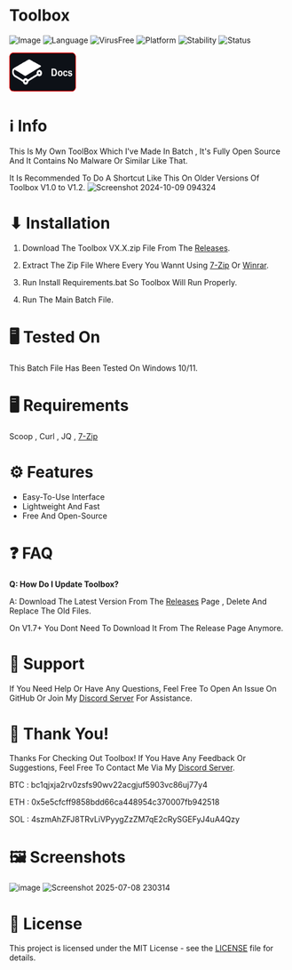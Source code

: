 # Toolbox

![Image](https://github.com/user-attachments/assets/b7dbd5bb-8edf-44c7-9bd1-131ae3142348)
![Language](https://img.shields.io/badge/Language-Batch-ffffff)
![VirusFree](https://img.shields.io/badge/Virus-Free-ffffff)
![Platform](https://img.shields.io/badge/Platform-Windows%2010%2F11-ffffff)
![Stability](https://img.shields.io/badge/Stability-Stable-ffffff)
![Status](https://img.shields.io/badge/Status-Active-ffffff)

<a href="https://toolbox.mintlify.app/">
    <img src="https://github.com/SimonGhost1012/SimonGhost1012.github.io/blob/main/docs/static/media/button.png" alt="Docs Button" width="120" height="70" />
</a>


# ℹ️ Info

This Is My Own ToolBox Which I've Made In Batch , It's Fully Open Source And It Contains No Malware Or Similar Like That.

It Is Recommended To Do A Shortcut Like This On Older Versions Of Toolbox V1.0 to V1.2.
![Screenshot 2024-10-09 094324](https://github.com/user-attachments/assets/f774e1ec-eaba-4594-a449-40112a6de915)

# ⬇ Installation
                                                 
1. Download The Toolbox VX.X.zip File From The [Releases](https://github.com/SimonGhost1012/ToolBox/releases).

2. Extract The Zip File Where Every You Wannt Using [7-Zip](https://7-zip.com/download.html) Or [Winrar](https://www.win-rar.com/download.html).

3. Run Install Requirements.bat So Toolbox Will Run Properly.

4. Run The Main Batch File.

# 🖥️ Tested On
This Batch File Has Been Tested On Windows 10/11.

# 🖥️ Requirements
Scoop , Curl , JQ , [7-Zip](https://7-zip.com/download.html)

# ⚙️ Features
- Easy-To-Use Interface
- Lightweight And Fast
- Free And Open-Source

# ❓ FAQ
**Q: How Do I Update Toolbox?**

A: Download The Latest Version From The [Releases](https://github.com/SimonGhost1012/ToolBox/releases) Page , Delete And Replace The Old Files.

On V1.7+ You Dont Need To Download It From The Release Page Anymore.

# 💬 Support
If You Need Help Or Have Any Questions, Feel Free To Open An Issue On GitHub Or Join My [Discord Server](https://discord.gg/qnS9HbEBVj) For Assistance.

# 🙏 Thank You!
Thanks For Checking Out Toolbox! If You Have Any Feedback Or Suggestions, Feel Free To Contact Me Via My [Discord Server](https://discord.gg/qnS9HbEBVj).

BTC : bc1qjxja2rv0zsfs90wv22acgjuf5903vc86uj77y4

ETH : 0x5e5cfcff9858bdd66ca448954c370007fb942518

SOL : 4szmAhZFJ8TRvLiVPyygZzZM7qE2cRySGEFyJ4uA4Qzy

# 🖼 Screenshots

![image](https://github.com/user-attachments/assets/bded4d0f-63a3-44ae-ad96-ea237411b33d)
![Screenshot 2025-07-08 230314](https://github.com/user-attachments/assets/752db3e8-27f4-42c6-b3a6-e35f2cf69ff5)


# 📄 License

This project is licensed under the MIT License - see the [LICENSE](LICENSE) file for details.

